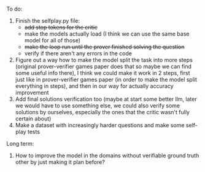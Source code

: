 To do:
1. Finish the selfplay.py file:
   - ~~add stop tokens for the critic~~
   - make the models actually load (I think we can use the same base model for all of those)
   - ~~make the loop run until the prover finished solving the question~~
   - verify if there aren't any errors in the code
2. Figure out a way how to make the model split the task into more steps (original prover-verifier games paper does that so maybe we can find some useful info there), I think we could make it work in 2 steps, first just like in prover-verifier games paper (in order to make the model split everything in steps), and then in our way for actually accuracy improvement
3. Add final solutions verification too (maybe at start some better llm, later we would have to use something else, we could also verify some solutions by ourselves, especially the ones that the critic wasn't fully certain about)
4. Make a dataset with increasingly harder questions and make some self-play tests

Long term:
1. How to improve the model in the domains without verifiable ground truth other by just making it plan before?
